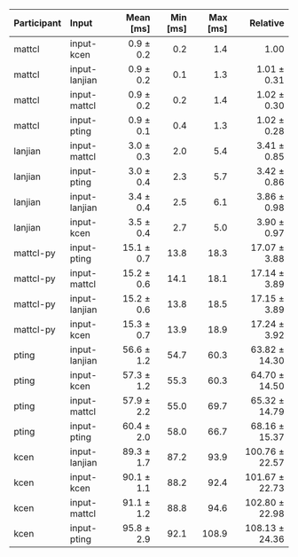 | Participant | Input | Mean [ms] | Min [ms] | Max [ms] | Relative |
|:---|:---|---:|---:|---:|---:|
| mattcl | input-kcen | 0.9 ± 0.2 | 0.2 | 1.4 | 1.00 |
| mattcl | input-lanjian | 0.9 ± 0.2 | 0.1 | 1.3 | 1.01 ± 0.31 |
| mattcl | input-mattcl | 0.9 ± 0.2 | 0.2 | 1.4 | 1.02 ± 0.30 |
| mattcl | input-pting | 0.9 ± 0.1 | 0.4 | 1.3 | 1.02 ± 0.28 |
| lanjian | input-mattcl | 3.0 ± 0.3 | 2.0 | 5.4 | 3.41 ± 0.85 |
| lanjian | input-pting | 3.0 ± 0.4 | 2.3 | 5.7 | 3.42 ± 0.86 |
| lanjian | input-lanjian | 3.4 ± 0.4 | 2.5 | 6.1 | 3.86 ± 0.98 |
| lanjian | input-kcen | 3.5 ± 0.4 | 2.7 | 5.0 | 3.90 ± 0.97 |
| mattcl-py | input-pting | 15.1 ± 0.7 | 13.8 | 18.3 | 17.07 ± 3.88 |
| mattcl-py | input-mattcl | 15.2 ± 0.6 | 14.1 | 18.1 | 17.14 ± 3.89 |
| mattcl-py | input-lanjian | 15.2 ± 0.6 | 13.8 | 18.5 | 17.15 ± 3.89 |
| mattcl-py | input-kcen | 15.3 ± 0.7 | 13.9 | 18.9 | 17.24 ± 3.92 |
| pting | input-lanjian | 56.6 ± 1.2 | 54.7 | 60.3 | 63.82 ± 14.30 |
| pting | input-kcen | 57.3 ± 1.2 | 55.3 | 60.3 | 64.70 ± 14.50 |
| pting | input-mattcl | 57.9 ± 2.2 | 55.0 | 69.7 | 65.32 ± 14.79 |
| pting | input-pting | 60.4 ± 2.0 | 58.0 | 66.7 | 68.16 ± 15.37 |
| kcen | input-lanjian | 89.3 ± 1.7 | 87.2 | 93.9 | 100.76 ± 22.57 |
| kcen | input-kcen | 90.1 ± 1.1 | 88.2 | 92.4 | 101.67 ± 22.73 |
| kcen | input-mattcl | 91.1 ± 1.2 | 88.8 | 94.6 | 102.80 ± 22.98 |
| kcen | input-pting | 95.8 ± 2.9 | 92.1 | 108.9 | 108.13 ± 24.36 |
